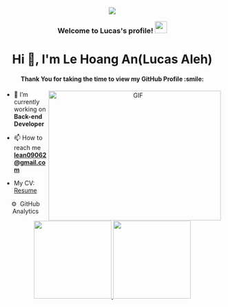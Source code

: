<h3 align="center">

<p><img src="https://capsule-render.vercel.app/api?type=waving&amp;color=gradient&amp;height=100&amp;section=header" /></p>
 
  Welcome to Lucas's profile!
  <img src="https://media.giphy.com/media/hvRJCLFzcasrR4ia7z/giphy.gif" width="28">
</h3>

<h1 align="center">Hi 👋, I'm Le Hoang An(Lucas Aleh)</h1>
<h4 align="center">Thank You for taking the time to view my GitHub Profile :smile:</h4>
<a target="_blank" align="center">
  <img align="right" top="500" height="300" width="400" alt="GIF" src="https://media.giphy.com/media/SWoSkN6DxTszqIKEqv/giphy.gif">
</a>

- 🔭 I’m currently working on **Back-end Developer**

- 📫 How to reach me **lean09062@gmail.com**
-  My CV: <a href="https://drive.google.com/file/d/1i25k1LFxQElV-5VqS9xjvoHfaLwXN5Z5/view?usp=drive_link" >Resume</a>


<div align="center" style="display:block;">
  ⚙️ &nbsp;GitHub Analytics

<p align="center">
<a href="https://github.com/lucasngucii">
  <img height="180em" src="https://github-readme-stats-eight-theta.vercel.app/api?username=lucasngucii&show_icons=true&theme=algolia&include_all_commits=true&count_private=true"/>
  <img height="180em" src="https://github-readme-stats-eight-theta.vercel.app/api/top-langs/?username=lucasngucii&layout=compact&langs_count=8&theme=algolia"/>
</a>
</p>




